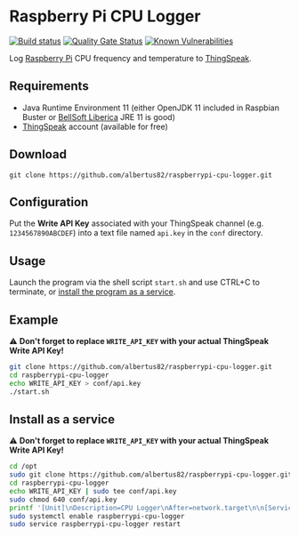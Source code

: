 Raspberry Pi CPU Logger
=======================

[![Build status](https://github.com/albertus82/raspberrypi-cpu-logger/workflows/build/badge.svg)](https://github.com/albertus82/raspberrypi-cpu-logger/actions)
[![Quality Gate Status](https://sonarcloud.io/api/project_badges/measure?project=it.albertus%3Araspberrypi-cpu-logger&metric=alert_status)](https://sonarcloud.io/dashboard?id=it.albertus%3Araspberrypi-cpu-logger)
[![Known Vulnerabilities](https://snyk.io/test/github/albertus82/raspberrypi-cpu-logger/badge.svg?targetFile=pom.xml)](https://snyk.io/test/github/albertus82/raspberrypi-cpu-logger?targetFile=pom.xml)

Log [Raspberry Pi](https://www.raspberrypi.org) CPU frequency and temperature to [ThingSpeak](https://thingspeak.com).

## Requirements

* Java Runtime Environment 11 (either OpenJDK 11 included in Raspbian Buster or [BellSoft Liberica](https://bell-sw.com) JRE 11 is good)
* [ThingSpeak](https://thingspeak.com) account (available for free)

## Download

`git clone https://github.com/albertus82/raspberrypi-cpu-logger.git`

## Configuration

Put the **Write API Key** associated with your ThingSpeak channel (e.g. `1234567890ABCDEF`) into a text file named `api.key` in the `conf` directory.

## Usage

Launch the program via the shell script `start.sh` and use CTRL+C to terminate, or [install the program as a service](#install-as-a-service).

## Example

:warning: **Don't forget to replace `WRITE_API_KEY` with your actual ThingSpeak Write API Key!**

```sh
git clone https://github.com/albertus82/raspberrypi-cpu-logger.git
cd raspberrypi-cpu-logger
echo WRITE_API_KEY > conf/api.key
./start.sh
```

## Install as a service

:warning: **Don't forget to replace `WRITE_API_KEY` with your actual ThingSpeak Write API Key!**

```sh
cd /opt
sudo git clone https://github.com/albertus82/raspberrypi-cpu-logger.git
cd raspberrypi-cpu-logger
echo WRITE_API_KEY | sudo tee conf/api.key
sudo chmod 640 conf/api.key
printf '[Unit]\nDescription=CPU Logger\nAfter=network.target\n\n[Service]\nExecStart=/opt/raspberrypi-cpu-logger/start.sh\nUser=root\nTimeoutStopSec=5min\n\n[Install]\nWantedBy=multi-user.target\n' | sudo tee /etc/systemd/system/raspberrypi-cpu-logger.service
sudo systemctl enable raspberrypi-cpu-logger
sudo service raspberrypi-cpu-logger restart
```
